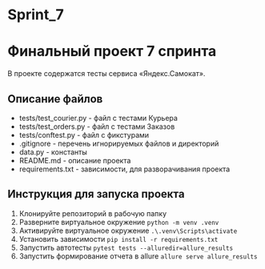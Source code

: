 # Sprint_7
# Финальный проект 7 спринта
В проекте содержатся тесты сервиса «Яндекс.Самокат».
## Описание файлов
- tests/test_courier.py - файл с тестами Курьера
- tests/test_orders.py - файл с тестами Заказов
- tests/conftest.py - файл с фикстурами
- .gitignore - перечень игнорируемых файлов и директорий
- data.py - константы 
- README.md - описание проекта
- requirements.txt - зависимости, для разворачивания проекта
## Инструкция для запуска проекта
1. Клонируйте репозиторий в рабочую папку
2. Разверните виртуальное окружение `python -m venv .venv`
3. Активируйте виртуальное окружение `.\.venv\Scripts\activate`
4. Установить зависимости `pip install -r requirements.txt`
5. Запустить автотесты `pytest tests --alluredir=allure_results` 
6. Запустить формирование отчета в allure `allure serve allure_results`
